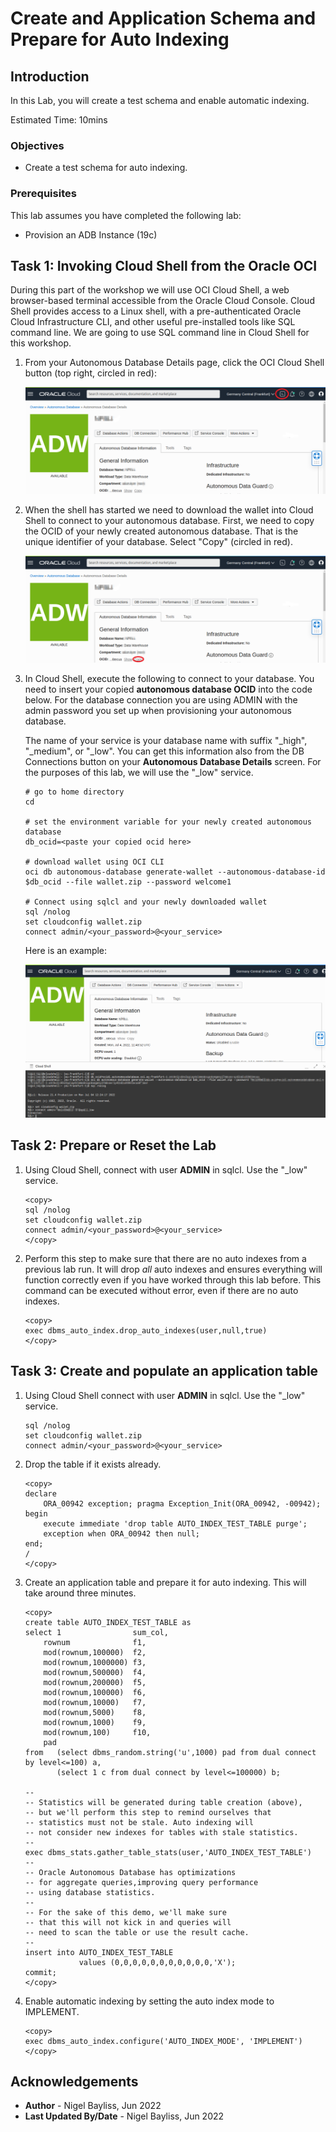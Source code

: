 # Create and Application Schema and Prepare for Auto Indexing

## Introduction

In this Lab, you will create a test schema and enable automatic indexing.

Estimated Time: 10mins

### Objectives
- Create a test schema for auto indexing.

### Prerequisites
This lab assumes you have completed the following lab:

- Provision an ADB Instance (19c)


## Task 1: Invoking Cloud Shell from the Oracle OCI 

During this part of the workshop we will use OCI Cloud Shell, a web browser-based terminal accessible from the Oracle Cloud Console. Cloud Shell provides access to a Linux shell, with a pre-authenticated Oracle Cloud Infrastructure CLI, and other useful pre-installed tools like SQL command line. We are going to use SQL command line in Cloud Shell for this workshop. 


1. From your Autonomous Database Details page, click the OCI Cloud Shell button (top right, circled in red):

	![Invoke OCI Cloud Shell](./images/cloud-console-step-1.png)

2. When the shell has started we need to download the wallet into Cloud Shell to connect to your autonomous database. 
   First, we need to copy the OCID of your newly created autonomous database. That is the unique identifier of your database. Select "Copy" (circled in red).	

	![Copy the DB OCID](./images/cloud-console-step-2.png)


3. 	In Cloud Shell, execute the following to connect to your database. You need to insert your copied **autonomous database OCID** into the code below. For the database connection you are using ADMIN with the admin password you set up when provisioning your autonomous database.

	The name of your service is your database name with suffix "\_high", "\_medium", or "\_low". You can get this information also from the DB Connections button on your **Autonomous Database Details** screen. For the purposes of this lab, we will use the "\_low" service.
	
	```
	# go to home directory
	cd
	
	# set the environment variable for your newly created autonomous database
	db_ocid=<paste your copied ocid here>
	 
	# download wallet using OCI CLI 
	oci db autonomous-database generate-wallet --autonomous-database-id $db_ocid --file wallet.zip --password welcome1
	
	# Connect using sqlcl and your newly downloaded wallet
	sql /nolog
	set cloudconfig wallet.zip
	connect admin/<your_password>@<your_service>
	```
	
	Here is an example:

	![Successful connection with sqlcl](./images/cloud-console-step-3.png)


## Task 2: Prepare or Reset the Lab

1. Using Cloud Shell, connect with user **ADMIN** in sqlcl. Use the "\_low" service.
	
	```
	<copy>
	sql /nolog
	set cloudconfig wallet.zip
	connect admin/<your_password>@<your_service>
	</copy>
	```

2. Perform this step to make sure that there are no auto indexes from a previous lab run. It will drop _all_ auto indexes and ensures everything will function correctly even if you have worked through this lab before. This command can be executed without error, even if there are no auto indexes.

	```
	<copy>
	exec dbms_auto_index.drop_auto_indexes(user,null,true)
	</copy>
	```

## Task 3: Create and populate an application table

1. Using Cloud Shell connect with user **ADMIN** in sqlcl. Use the "\_low" service.
	
	```
	sql /nolog
	set cloudconfig wallet.zip
	connect admin/<your_password>@<your_service>
	```

2. Drop the table if it exists already.

    ```
	<copy>
	declare
		ORA_00942 exception; pragma Exception_Init(ORA_00942, -00942);
	begin
		execute immediate 'drop table AUTO_INDEX_TEST_TABLE purge';
		exception when ORA_00942 then null;
	end;
	/
	</copy>
	```

2. Create an application table and prepare it for auto indexing. This will take around three minutes.

	```
	<copy>
	create table AUTO_INDEX_TEST_TABLE as
	select 1                sum_col,
		rownum              f1,
		mod(rownum,100000)  f2,
		mod(rownum,1000000) f3,
		mod(rownum,500000)  f4,
		mod(rownum,200000)  f5,
		mod(rownum,100000)  f6,
		mod(rownum,10000)   f7,
		mod(rownum,5000)    f8,
		mod(rownum,1000)    f9,
		mod(rownum,100)     f10,
		pad
	from   (select dbms_random.string('u',1000) pad from dual connect by level<=100) a,
	       (select 1 c from dual connect by level<=100000) b;
	
	--
	-- Statistics will be generated during table creation (above), 
	-- but we'll perform this step to remind ourselves that 
	-- statistics must not be stale. Auto indexing will
	-- not consider new indexes for tables with stale statistics.
	--
	exec dbms_stats.gather_table_stats(user,'AUTO_INDEX_TEST_TABLE')
	--
	-- Oracle Autonomous Database has optimizations 
	-- for aggregate queries,improving query performance
	-- using database statistics.
	--
	-- For the sake of this demo, we'll make sure 
	-- that this will not kick in and queries will
	-- need to scan the table or use the result cache.
	--
	insert into AUTO_INDEX_TEST_TABLE 
	            values (0,0,0,0,0,0,0,0,0,0,0,'X');
	commit;
	</copy>

	```

3.  Enable automatic indexing by setting the auto index mode to IMPLEMENT.
	
	```
	<copy>
	exec dbms_auto_index.configure('AUTO_INDEX_MODE', 'IMPLEMENT')
	</copy>
	```    	

## Acknowledgements
* **Author** - Nigel Bayliss, Jun 2022
* **Last Updated By/Date** - Nigel Bayliss, Jun 2022